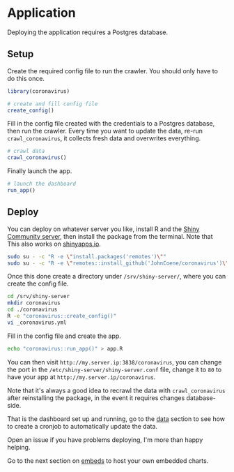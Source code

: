 # Application

Deploying the application requires a Postgres database.

## Setup

Create the required config file to run the crawler. You should only have to do this once.

```r
library(coronavirus)

# create and fill config file
create_config()
```

Fill in the config file created with the credentials to a Postgres database, then run the crawler. Every time you want to update the data, re-run `crawl_coronavirus`, it collects fresh data and overwrites everything.

```r
# crawl data
crawl_coronavirus()
```

Finally launch the app.

```r
# launch the dashboard
run_app()
```

## Deploy

You can deploy on whatever server you like, install R and the [Shiny Community server](https://rstudio.com/products/shiny/download-server/), then install the package from the terminal. Note that This also works on [shinyapps.io](https://www.shinyapps.io/).

```bash
sudo su - -c "R -e \"install.packages('remotes')\""
sudo su - -c "R -e \"remotes::install_github('JohnCoene/coronavirus')\""
```

Once this done create a directory under `/srv/shiny-server/`, where you can create the config file.

```bash
cd /srv/shiny-server
mkdir coronavirus
cd ./coronavirus
R -e "coronavirus::create_config()"
vi _coronavirus.yml
```

Fill in the config file and create the app.

```bash
echo "coronavirus::run_app()" > app.R 
```

You can then visit `http://my.server.ip:3838/coronavirus`, you can change the port in the `/etc/shiny-server/shiny-server.conf` file, change it to `80` to have your app at `http://my.server.ip/coronavirus`.

Note that it's always a good idea to recrawl the data with `crawl_coronavirus` after reinstalling the package, in the event it requires changes database-side.

That is the dashboard set up and running, go to the [data](data.md) section to see how to create a cronjob to automatically update the data.

Open an issue if you have problems deploying, I'm more than happy helping.

Go to the next section on [embeds](/embeds) to host your own embedded charts.
